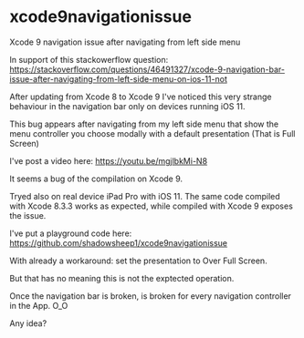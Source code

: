 # xcode9navigationissue
Xcode 9 navigation issue after navigating from left side menu

In support of this stackowerflow question: https://stackoverflow.com/questions/46491327/xcode-9-navigation-bar-issue-after-navigating-from-left-side-menu-on-ios-11-not

After updating from Xcode 8 to Xcode 9 I've noticed this very strange behaviour in the navigation bar only on devices running iOS 11.

This bug appears after navigating from my left side menu that show the menu controller you choose modally with a default presentation (That is Full Screen)

I've post a video here: https://youtu.be/mgjlbkMi-N8

It seems a bug of the compilation on Xcode 9.

Tryed also on real device iPad Pro with iOS 11. 
The same code compiled with Xcode 8.3.3 works as expected, while compiled with Xcode 9 exposes the issue.

I've put a playground code here: https://github.com/shadowsheep1/xcode9navigationissue

With already a workaround: set the presentation to Over Full Screen.

But that has no meaning this is not the exptected operation.

Once the navigation bar is broken, is broken for every navigation controller in the App. O_O

Any idea?
